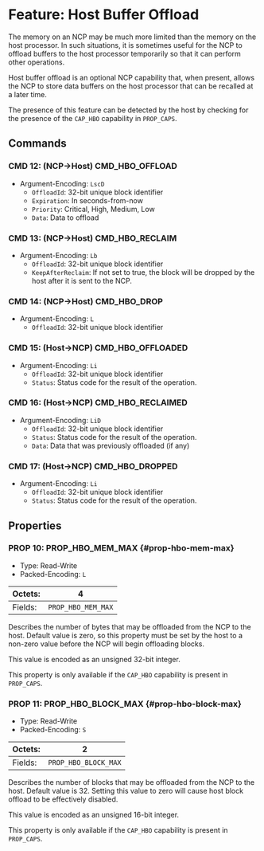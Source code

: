 # Feature: Host Buffer Offload

The memory on an NCP may be much more limited than the memory on
the host processor. In such situations, it is sometimes useful
for the NCP to offload buffers to the host processor temporarily
so that it can perform other operations.

Host buffer offload is an optional NCP capability that, when
present, allows the NCP to store data buffers on the host processor
that can be recalled at a later time.

The presence of this feature can be detected by the host by
checking for the presence of the `CAP_HBO`
capability in `PROP_CAPS`.

## Commands

### CMD 12: (NCP->Host) CMD_HBO_OFFLOAD

* Argument-Encoding: `LscD`
    * `OffloadId`: 32-bit unique block identifier
    * `Expiration`: In seconds-from-now
    * `Priority`: Critical, High, Medium, Low
    * `Data`: Data to offload

### CMD 13: (NCP->Host) CMD_HBO_RECLAIM
 *  Argument-Encoding: `Lb`
     *  `OffloadId`: 32-bit unique block identifier
     *  `KeepAfterReclaim`: If not set to true, the block will be
        dropped by the host after it is sent to the NCP.

### CMD 14: (NCP->Host) CMD_HBO_DROP

* Argument-Encoding: `L`
    * `OffloadId`: 32-bit unique block identifier

### CMD 15: (Host->NCP) CMD_HBO_OFFLOADED

* Argument-Encoding: `Li`
    * `OffloadId`: 32-bit unique block identifier
    * `Status`: Status code for the result of the operation.

### CMD 16: (Host->NCP) CMD_HBO_RECLAIMED

* Argument-Encoding: `LiD`
    * `OffloadId`: 32-bit unique block identifier
    * `Status`: Status code for the result of the operation.
    * `Data`: Data that was previously offloaded (if any)

### CMD 17: (Host->NCP) CMD_HBO_DROPPED

* Argument-Encoding: `Li`
    * `OffloadId`: 32-bit unique block identifier
    * `Status`: Status code for the result of the operation.

## Properties

### PROP 10: PROP_HBO_MEM_MAX {#prop-hbo-mem-max}

* Type: Read-Write
* Packed-Encoding: `L`

Octets: |       4
--------|-----------------
Fields: | `PROP_HBO_MEM_MAX`

Describes the number of bytes that may be offloaded from the NCP to
the host. Default value is zero, so this property must be set by the
host to a non-zero value before the NCP will begin offloading blocks.

This value is encoded as an unsigned 32-bit integer.

This property is only available if the `CAP_HBO`
capability is present in `PROP_CAPS`.

### PROP 11: PROP_HBO_BLOCK_MAX  {#prop-hbo-block-max}

* Type: Read-Write
* Packed-Encoding: `S`

Octets: |       2
--------|-----------------
Fields: | `PROP_HBO_BLOCK_MAX`

Describes the number of blocks that may be offloaded from the NCP to
the host. Default value is 32. Setting this value to zero will cause
host block offload to be effectively disabled.

This value is encoded as an unsigned 16-bit integer.

This property is only available if the `CAP_HBO`
capability is present in `PROP_CAPS`.



